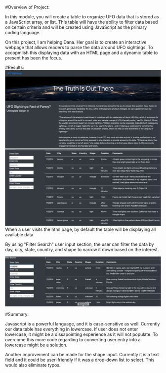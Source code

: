 #Overview of Project: 

In this module, you will create a table to organize UFO data that is stored as a JavaScript array, or list. This table will have the ability to filter data based on certain criteria and will be created using JavaScript as the primary coding language.


On this project, I am helping Dana. Her goal is to create an interactive webpage that allows readers to parse the data around UFO sightings. To accopmlish this displaying data with an HTML page and a dynamic table to present has been the focus.

#Results: 
![pagetopdisplay.png](static/images/pagetopdisplay.png)
![tabledefaultdisplay.png](static/images/tabledefaultdisplay.png)
When a user visits the html page, by default the table will be displaying all available data. 

By using "Filter Search" user input section, the user can filter the data by day, city, state, country, and shape to narrow it down based on the interest.

![filtersearchdisplay.png](static/images/filtersearchdisplay.png)


#Summary: 

Javascript is a powerful language, and it is case-sensitive as well. Currently our data table has everything in lowercase. If user does not enter lowercase, it might be a dissapointing experience as it will not populate. To overcome this more code regarding to converting user entry into a lowercase might be a solution.

Another improvement can be made for the shape input. Currently it is a text field and it could be user-friendly if it was a drop-down list to select. This would also eliminate typos.